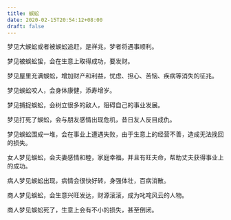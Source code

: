 ```yaml
---
title: 蜈蚣
date: 2020-02-15T20:54:12+08:00
draft: false
---
```


梦见大蜈蚣或者被蜈蚣追赶，是祥兆，梦者将遇事顺利。<br>


梦见被蜈蚣蛰，会在生意上取得成功，要发财。<br>


梦见屋里充满蜈蚣，增加财产和利益，忧虑、担心、苦恼、疾病等消失的征兆。<br>


梦见蜈蚣咬人，会身体康健，添寿增岁。<br>


梦见捕捉蜈蚣，会树立很多的敌人，阻碍自己的事业发展。<br>


梦见打死了蜈蚣，会与朋友感情出现危机，昔日友人反目成仇。<br>


梦见蜈蚣围成一堆，会在事业上遭遇失败，由于生意上的经营不善，造成无法挽回的损失。<br>


女人梦见蜈蚣，会夫妻感情和睦，家庭幸福，并且有旺夫命，帮助丈夫获得事业上的成功。<br>


病人梦见蜈蚣出现，病情会很快好转，身强体壮，百病消散。<br>


商人梦见蜈蚣，会生意兴旺发达，财源滚滚，成为叱咤风云的人物。<br>


商人梦见蜈蚣死了，生意上会有不小的损失，甚至倒闭。<br>

